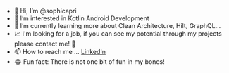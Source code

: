- 👋 Hi, I’m @sophicapri
- 👀 I’m interested in Kotlin Android Development
- 🌱 I’m currently learning more about Clean Architecture, Hilt, GraphQL...
- 📈 I'm looking for a job, if you can see my potential through my projects please contact me! 🙂
- 📫 How to reach me ... [LinkedIn](https://www.linkedin.com/in/sophi-capri/)
- 😂 Fun fact: There is not one bit of fun in my bones! 

